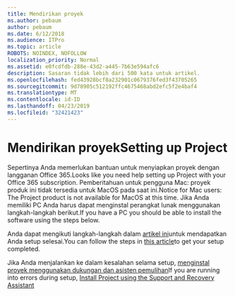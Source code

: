 ```yaml
---
title: Mendirikan proyek
ms.author: pebaum
author: pebaum
ms.date: 6/12/2018
ms.audience: ITPro
ms.topic: article
ROBOTS: NOINDEX, NOFOLLOW
localization_priority: Normal
ms.assetid: e0fcdfdb-288e-43d2-a445-7b63e594afc6
description: Sasaran tidak lebih dari 500 kata untuk artikel.
ms.openlocfilehash: fed43928bcf8a232901c0679376fed3f43705265
ms.sourcegitcommit: 9d78905c512192ffc4675468abd2efc5f2e4baf4
ms.translationtype: MT
ms.contentlocale: id-ID
ms.lasthandoff: 04/23/2019
ms.locfileid: "32421423"
---
```

# <a name="setting-up-project"></a><span data-ttu-id="f7ed6-103">Mendirikan proyek</span><span class="sxs-lookup"><span data-stu-id="f7ed6-103">Setting up Project</span></span>

<span data-ttu-id="f7ed6-104">Sepertinya Anda memerlukan bantuan untuk menyiapkan proyek dengan langganan Office 365.</span><span class="sxs-lookup"><span data-stu-id="f7ed6-104">Looks like you need help setting up Project with your Office 365 subscription.</span></span>
<span data-ttu-id="f7ed6-105">Pemberitahuan untuk pengguna Mac: proyek produk ini tidak tersedia untuk MacOS pada saat ini.</span><span class="sxs-lookup"><span data-stu-id="f7ed6-105">Notice for Mac users: The Project product is not available for MacOS at this time.</span></span> <span data-ttu-id="f7ed6-106">Jika Anda memiliki PC Anda harus dapat menginstal perangkat lunak menggunakan langkah-langkah berikut.</span><span class="sxs-lookup"><span data-stu-id="f7ed6-106">If you have a PC you should be able to install the software using the steps below.</span></span>
  
<span data-ttu-id="f7ed6-107">Anda dapat mengikuti langkah-langkah dalam [artikel ini](https://support.office.com/article/7059249b-d9fe-4d61-ab96-5c5bf435f281.aspx)untuk mendapatkan Anda setup selesai.</span><span class="sxs-lookup"><span data-stu-id="f7ed6-107">You can follow the steps in [this article](https://support.office.com/article/7059249b-d9fe-4d61-ab96-5c5bf435f281.aspx)to get your setup completed.</span></span>
  
<span data-ttu-id="f7ed6-108">Jika Anda menjalankan ke dalam kesalahan selama setup, [menginstal proyek menggunakan dukungan dan asisten pemulihan](https://aka.ms/SaRA-ProjectSetupScenario)</span><span class="sxs-lookup"><span data-stu-id="f7ed6-108">If you are running into errors during setup, [Install Project using the Support and Recovery Assistant](https://aka.ms/SaRA-ProjectSetupScenario)</span></span>

